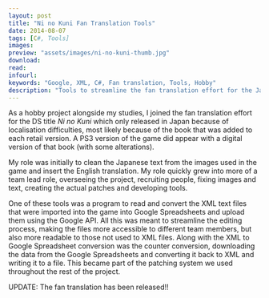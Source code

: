 ```yaml
---
layout: post
title: "Ni no Kuni Fan Translation Tools"
date: 2014-08-07
tags: [C#, Tools]
images:
preview: "assets/images/ni-no-kuni-thumb.jpg"
download:
read:
infourl:
keywords: "Google, XML, C#, Fan translation, Tools, Hobby"
description: "Tools to streamline the fan translation effort for the Japan-exclusive DS title Ni no Kuni."
---
```


As a hobby project alongside my studies, I joined the fan translation effort for the DS title <i>Ni no Kuni</i> which only released in Japan because of localisation difficulties, most likely because of the book that was added to each retail version. A PS3 version of the game did appear with a digital version of that book (with some alterations).

My role was initially to clean the Japanese text from the images used in the game and insert the English translation. My role quickly grew into more of a team lead role, overseeing the project, recruiting people, fixing images and text, creating the actual patches and developing tools.

One of these tools was a program to read and convert the XML text files that were imported into the game into Google Spreadsheets and upload them using the Google API. All this was meant to streamline the editing process, making the files more accessible to different team members, but also more readable to those not used to XML files. Along with the XML to Google Spreadsheet conversion was the counter conversion, downloading the data from the Google Spreadsheets and converting it back to XML and writing it to a file. This became part of the patching system we used throughout the rest of the project.

UPDATE: The fan translation has been released!!
